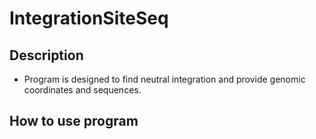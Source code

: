 # IntegrationSiteSeq

## Description
* Program is designed to find neutral integration and provide genomic coordinates and sequences.

## How to use program